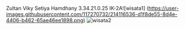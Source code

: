 Zultan Viky Setiya Hamdhany
3.34.21.0.25
IK-2A![wisata1]
(https://user-images.githubusercontent.com/117270732/214116536-d1f8de55-8d4e-4406-b462-65ae46ee1898.png)
![wisata2](https://user-images.githubusercontent.com/117270732/214116599-2aa859d7-5c16-4f67-99cb-51ad78ba35d0.png)
